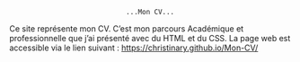                                  ...Mon CV...

Ce site représente mon CV.
C’est mon parcours Académique et professionnelle que j’ai présenté avec du HTML et du CSS.
La page web est accessible via le lien suivant : https://christinary.github.io/Mon-CV/
